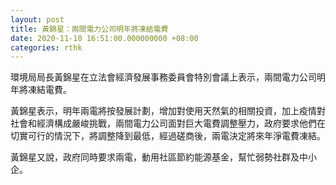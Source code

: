 ```yaml
---
layout: post
title: 黃錦星：兩間電力公司明年將凍結電費
date: 2020-11-10 16:51:00.000000000 +08:00
categories: rthk
---
```


環境局局長黃錦星在立法會經濟發展事務委員會特別會議上表示，兩間電力公司明年將凍結電費。

黃錦星表示，明年兩電將按發展計劃，增加對使用天然氣的相關投資，加上疫情對社會和經濟構成嚴峻挑戰，兩間電力公司面對巨大電費調整壓力，政府要求他們在切實可行的情況下，將調整降到最低，經過磋商後，兩電決定將來年淨電費凍結。

黃錦星又說，政府同時要求兩電，動用社區節約能源基金，幫忙弱勢社群及中小企。
